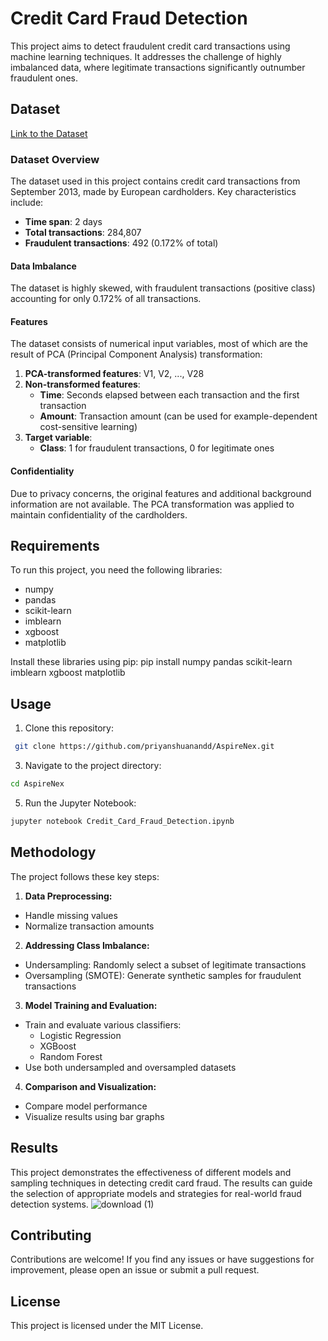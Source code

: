 # Credit Card Fraud Detection

This project aims to detect fraudulent credit card transactions using machine learning techniques. It addresses the challenge of highly imbalanced data, where legitimate transactions significantly outnumber fraudulent ones.

## Dataset

[Link to the Dataset](https://www.kaggle.com/datasets/mlg-ulb/creditcardfraud)
### Dataset Overview

The dataset used in this project contains credit card transactions from September 2013, made by European cardholders. Key characteristics include:

- **Time span**: 2 days
- **Total transactions**: 284,807
- **Fraudulent transactions**: 492 (0.172% of total)

#### Data Imbalance

The dataset is highly skewed, with fraudulent transactions (positive class) accounting for only 0.172% of all transactions.

#### Features

The dataset consists of numerical input variables, most of which are the result of PCA (Principal Component Analysis) transformation:

1. **PCA-transformed features**: V1, V2, ..., V28
2. **Non-transformed features**:
   - **Time**: Seconds elapsed between each transaction and the first transaction
   - **Amount**: Transaction amount (can be used for example-dependent cost-sensitive learning)
3. **Target variable**:
   - **Class**: 1 for fraudulent transactions, 0 for legitimate ones

#### Confidentiality

Due to privacy concerns, the original features and additional background information are not available. The PCA transformation was applied to maintain confidentiality of the cardholders.

## Requirements

To run this project, you need the following libraries:

- numpy
- pandas
- scikit-learn
- imblearn
- xgboost
- matplotlib

Install these libraries using pip:
pip install numpy pandas scikit-learn imblearn xgboost matplotlib

## Usage

1. Clone this repository: 
```bash
 git clone https://github.com/priyanshuanandd/AspireNex.git
```
3. Navigate to the project directory:
```bash
cd AspireNex
```
5. Run the Jupyter Notebook:
```bash
jupyter notebook Credit_Card_Fraud_Detection.ipynb
```

## Methodology

The project follows these key steps:

1. **Data Preprocessing:** 
- Handle missing values
- Normalize transaction amounts

2. **Addressing Class Imbalance:**
- Undersampling: Randomly select a subset of legitimate transactions
- Oversampling (SMOTE): Generate synthetic samples for fraudulent transactions

3. **Model Training and Evaluation:**
- Train and evaluate various classifiers:
  - Logistic Regression
  - XGBoost
  - Random Forest
- Use both undersampled and oversampled datasets

4. **Comparison and Visualization:**
- Compare model performance
- Visualize results using bar graphs

## Results

This project demonstrates the effectiveness of different models and sampling techniques in detecting credit card fraud. The results can guide the selection of appropriate models and strategies for real-world fraud detection systems.
![download (1)](https://github.com/priyanshuanandd/AspireNex/assets/112546168/3c175360-c8ae-4408-b368-6c3acdadeaa9)



## Contributing

Contributions are welcome! If you find any issues or have suggestions for improvement, please open an issue or submit a pull request.

## License

This project is licensed under the MIT License.

